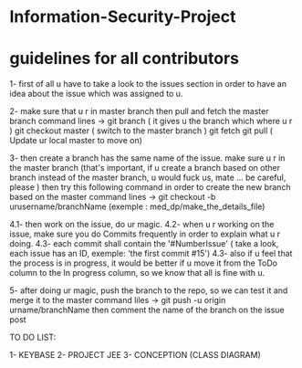# Information-Security-Project

# guidelines for all contributors

1- first of all u have to take a look to the issues section in order to have an idea about the issue which was assigned 
to u.

2- make sure that u r in master branch then pull and fetch the master branch 
     command lines -> git branch ( it gives u the branch which where u r )
                      git checkout master ( switch to the master branch ) 
                      git fetch
                      git pull   ( Update ur local master to move on)

3- then create a branch has the same name of the issue.
   make sure u r in the master branch (that's important, if u create a branch based on other branch instead 
   of the master branch, u would fuck us, mate ... be careful, please )
   then try this following command in order to create the new branch based on the master
      command lines -> git checkout -b  urusername/branchName    (exemple : med_dp/make_the_details_file)
                      
4.1- then work on the issue, do ur magic.
4.2- when u r working on the issue, make sure you do Commits frequently in order to explain what u r doing.
4.3- each commit shall contain the '#NumberIssue' ( take a look, each issue has an ID, exemple: 'the first commit #15')
4.3- also if u feel that the process is in progress, it would be better if u move it from the ToDo column to the In progress      column, so we know that all is fine with u.

5- after doing ur magic, push the branch to the repo, so we can test it and merge it to the master 
      command liles -> git push -u origin urname/branchName 
   then comment the name of the branch on the issue post      


TO DO LIST:

1- KEYBASE
2- PROJECT JEE
3- CONCEPTION (CLASS DIAGRAM)

     
     

